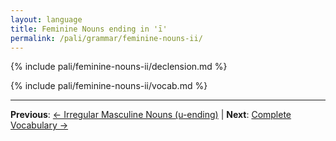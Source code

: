 ```yaml
---
layout: language
title: Feminine Nouns ending in 'ī'
permalink: /pali/grammar/feminine-nouns-ii/
---
```


{% include pali/feminine-nouns-ii/declension.md %}

{% include pali/feminine-nouns-ii/vocab.md %}

---

**Previous**: [← Irregular Masculine Nouns (u-ending)](/pali/grammar/masculine-nouns-u-irregular/) | **Next**: [Complete Vocabulary →](/pali/grammar/vocabulary/)